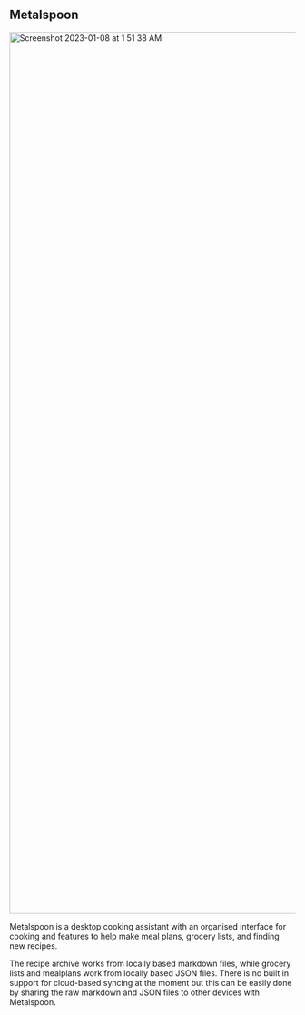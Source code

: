 ## Metalspoon

<img width="1554" alt="Screenshot 2023-01-08 at 1 51 38 AM" src="https://user-images.githubusercontent.com/84696121/211177198-a10db78f-3e8c-42f9-acba-f70a976c0fdd.png">

Metalspoon is a desktop cooking assistant with an organised interface for cooking and features to help make meal plans, grocery lists, and finding new recipes.

The recipe archive works from locally based markdown files, while grocery lists and mealplans work from locally based JSON files. There is no built in support for cloud-based syncing at the moment but this can be easily done by sharing the raw markdown and JSON files to other devices with Metalspoon.
